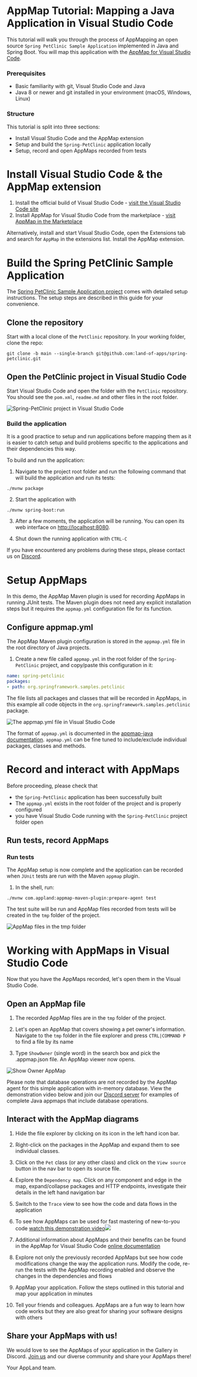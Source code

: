 # AppMap Tutorial: Mapping a Java Application in Visual Studio Code

This tutorial will walk you through the process of AppMapping an open source `Spring PetClinic Sample Application` implemented in Java and Spring Boot. You will map this application with the [AppMap for Visual Studio Code](https://marketplace.visualstudio.com/items?itemName=appland.appmap).

### Prerequisites

 - Basic familiarity with git, Visual Studio Code and Java
 - Java 8 or newer and git installed in your environment (macOS, Windows, Linux)

### Structure

This tutorial is split into three sections:
- Install Visual Studio Code and the AppMap extension 
- Setup and build the `Spring-PetClinic` application locally
- Setup, record and open AppMaps recorded from tests


# Install Visual Studio Code & the AppMap extension 
1. Install the official build of Visual Studio Code - [visit the Visual Studio Code site](https://code.visualstudio.com/)
2. Install AppMap for Visual Studio Code from the marketplace - [visit AppMap in the Marketplace](https://marketplace.visualstudio.com/items?itemName=appland.appmap)

Alternatively, install and start Visual Studio Code, open the Extensions tab and search for `AppMap` in the extensions list. Install the AppMap extension.

# Build the Spring PetClinic Sample Application

The [Spring PetClinic Sample Application project](https://github.com/land-of-apps/spring-petclinic/tree/main) comes with detailed setup instructions. The setup steps are described in this guide for your convenience.

## Clone the repository

Start with a local clone of the `PetClinic` repository. In your working folder, clone the repo:

```shell
git clone -b main --single-branch git@github.com:land-of-apps/spring-petclinic.git
```

## Open the PetClinic project in Visual Studio Code

Start Visual Studio Code and open the folder with the `PetClinic` repository. You should see the `pom.xml`, `readme.md` and other files in the root folder.

![Spring-PetClinic project in Visual Studio Code](https://vscode-appmap.s3.us-east-2.amazonaws.com/media/petclinic-project.png)

### Build the application

It is a good practice to setup and run applications before mapping them as it is easier to catch setup and build problems specific to the applications and their dependencies this way.

To build and run the application:

1. Navigate to the project root folder and run the following command that will build the application and run its tests:
```shell
./mvnw package
```

2. Start the application with   
```shell
./mvnw spring-boot:run
```

3. After a few moments, the application will be running. You can open its web interface on [http://localhost:8080](http://localhost:8080).

2. Shut down the running application with `CTRL-C`

If you have encountered any problems during these steps, please contact us on [Discord](https://discord.com/invite/N9VUap6).

# Setup AppMaps

In this demo, the AppMap Maven plugin is used for recording AppMaps in running JUnit tests. The Maven plugin does not need any explicit installation steps but it requires the `appmap.yml` configuration file for its function.

## Configure appmap.yml

The AppMap Maven plugin configuration is stored in the `appmap.yml` file in the root directory of Java projects. 

1. Create a new file called `appmap.yml` in the root folder of the `Spring-PetClinic` project, and copy/paste this configuration in it: 
   
```yaml
name: spring-petclinic
packages:
- path: org.springframework.samples.petclinic
```
The file lists all packages and classes that will be recorded in AppMaps, in this example all code objects in the `org.springframework.samples.petclinic` package.

![The appmap.yml file in Visual Studio Code](https://vscode-appmap.s3.us-east-2.amazonaws.com/media/petclinic-appmapyml.png)

The format of `appmap.yml` is documented in the [appmap-java documentation](https://github.com/applandinc/appmap-java/blob/master/README.md). `appmap.yml` can be fine tuned to include/exclude individual packages, classes and methods.

# Record and interact with AppMaps

Before proceeding, please check that
- the `Spring-PetClinic` application has been successfully built
- The `appmap.yml` exists in the root folder of the project and is properly configured
- you have Visual Studio Code running with the `Spring-PetClinic` project folder open

## Run tests, record AppMaps

### Run tests

The AppMap setup is now complete and the application can be recorded when `JUnit` tests are run with the Maven `appmap` plugin.

1. In the shell, run:

```shell
./mvnw com.appland:appmap-maven-plugin:prepare-agent test
```

The test suite will be run and AppMap files recorded from tests will be created in the `tmp` folder of the project.

![AppMap files in the tmp folder](https://vscode-appmap.s3.us-east-2.amazonaws.com/media/petclinic-appmaps.png)

# Working with AppMaps in Visual Studio Code
Now that you have the AppMaps recorded, let's open them in the Visual Studio Code.

## Open an AppMap file

1. The recorded AppMap files are in the `tmp` folder of the project.

2. Let's open an AppMap that covers showing a pet owner's information.
Navigate to the `tmp` folder in the file explorer and press  `CTRL|COMMAND P` to find a file by its name

3. Type `ShowOwner` (single word) in the search box and pick the .appmap.json file. An AppMap viewer now opens.
   

![Show Owner AppMap](https://vscode-appmap.s3.us-east-2.amazonaws.com/media/petclinic-appmap.png)

Please note that database operations are not recorded by the AppMap agent for this simple application with in-memory database. View the demonstration video below and join our [Discord server](https://discord.com/invite/N9VUap6) for examples of complete Java appmaps that include database operations.

## Interact with the AppMap diagrams

1. Hide the file explorer by clicking on its icon in the left hand icon bar.

1. Right-click on the packages in the AppMap and expand them to see individual classes.

1. Click on the `Pet` class (or any other class) and click on the `View source` button in the nav bar to open its source file.

2. Explore the `Dependency map`. Click on any component and edge in the map, expand/collapse packages and HTTP endpoints, investigate their details in the left hand navigation bar

3. Switch to the `Trace` view to see how the code and data flows in the application

4. To see how AppMaps can be used for fast mastering of new-to-you code
<a href="https://www.loom.com/share/327f17cf25de499e9254bde366137306"> watch this demonstration video<img src="https://cdn.loom.com/sessions/thumbnails/327f17cf25de499e9254bde366137306-with-play.gif"></a> 

5. Additional information about AppMaps and their benefits can be found in the AppMap for Visual Studio Code [online documentation](https://github.com/applandinc/vscode-appland/blob/master/README.md)

6. Explore not only the previously recorded AppMaps but see how code modifications change the way the application runs. Modify the code, re-run the tests with the AppMap recording enabled and observe the changes in the dependencies and flows

7. AppMap your application. Follow the steps outlined in this tutorial and map your application in minutes

8. Tell your friends and colleagues. AppMaps are a fun way to learn how code works but they are also great for sharing your software designs with others

## Share your AppMaps with us!
We would love to see the AppMaps of your application in the Gallery in Discord. [Join us](https://discord.com/invite/N9VUap6) and our diverse community and share your AppMaps there!


Your AppLand team.
